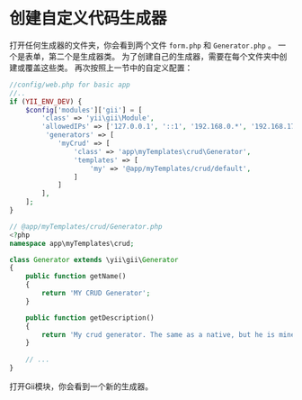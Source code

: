 创建自定义代码生成器
============================

打开任何生成器的文件夹，你会看到两个文件 `form.php` 和 `Generator.php` 。
一个是表单，第二个是生成器类。 为了创建自己的生成器，需要在每个文件夹中创建或覆盖这些类。 再次按照上一节中的自定义配置：

```php
//config/web.php for basic app
//..
if (YII_ENV_DEV) {    
    $config['modules']['gii'] = [
        'class' => 'yii\gii\Module',      
        'allowedIPs' => ['127.0.0.1', '::1', '192.168.0.*', '192.168.178.20'],  
         'generators' => [
            'myCrud' => [
                'class' => 'app\myTemplates\crud\Generator',
                'templates' => [
                    'my' => '@app/myTemplates/crud/default',
                ]
            ]
        ],
    ];
}
```

```php
// @app/myTemplates/crud/Generator.php
<?php
namespace app\myTemplates\crud;

class Generator extends \yii\gii\Generator
{
    public function getName()
    {
        return 'MY CRUD Generator';
    }

    public function getDescription()
    {
        return 'My crud generator. The same as a native, but he is mine...';
    }
    
    // ...
}
```

打开Gii模块，你会看到一个新的生成器。
